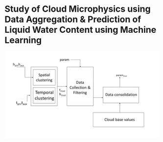 # Study of Cloud Microphysics using Data Aggregation & Prediction of Liquid Water Content using Machine Learning 
![Sample](https://github.com/yashgokhale/CMU-MS-Research/blob/main/images/clustering.PNG)
